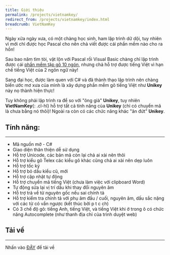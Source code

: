```yaml
---
title: Giới thiệu
permalink: /projects/vietnamkey/
redirect_from: /projects/vietnamkey/index.html
breadcrumb: VietNamKey
---
```


Ngày xửa ngày xưa, có một chàng học sinh, ham lập trình dữ dội, tuy nhiên vì mới chỉ được học Pascal cho nên chả viết được cái phần mềm nào cho ra hồn!

Sau bao năm tìm tòi, vật lộn với Pascal rồi Visual Basic chàng chỉ lập trình được cái [phần mềm tập gõ 10 ngón](/projects/qtype), nhưng chả hỗ trợ được tiếng Việt vì hạn chế tiếng Việt của 2 ngôn ngữ này!

Sang đại học, được làm quen với C# và đã thành thạo lập trình nên chàng biến ước mơ xưa của mình là xây dựng phần mềm gõ tiếng Việt như **Unikey** này nọ thành hiện thực!

Tuy không phải lập trình ra để so với "ông già" **Unikey**, tuy nhiên **VietNamKey**{: .cl-hl} hỗ trợ tất cả tính năng của **Unikey** (chỉ có chuyển mã là chưa bằng nó thôi)! Ngoài ra còn có các chức năng khác "ăn đứt" **Unikey**.

## Tính năng:
---------
- Mã nguồn mở - C#
- Giao diện thân thiện dễ sử dụng
- Hỗ trợ Unicode, các bản mã còn lại chả ai xài nên thôi
- Hỗ trợ kiểu gõ Telex các kiểu gõ khác cũng chả ai xài nên dẹp luôn
- Hỗ trợ tốc ký
- Hỗ trợ bỏ dấu kiểu cũ, mới
- Hỗ trợ cập nhật tự động
- Hỗ trợ chuyển mã tiếng Việt (chưa làm việc với clipboard Word)
- Tự động sửa lại vị trí dấu khi thay đổi nguyên âm
- Hỗ trợ trả về từ nguyên gốc nếu sai chính tả
- Hỗ trợ kiểm tra chính tả với phụ âm đầu / cuối, nguyên âm, dấu sắc nặng với các từ có vần ngược (kết thúc bởi p t c ch)
- Có 3 chế độ gõ: tiếng Anh, tiếng Việt, và tiếng Việt khi ở trong ô có chức năng Autocomplete (như thanh địa chỉ của trình duyệt web)

## Tải về
---------
Nhấn vào [ĐÂY](/download/vietnamkey/app.zip) để tải về